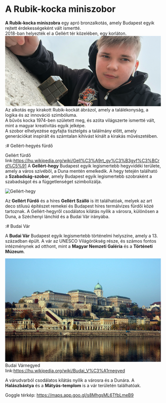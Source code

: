 # A Rubik-kocka miniszobor

**A Rubik-kocka miniszobra** egy apró bronzalkotás, amely Budapest egyik rejtett érdekességeként vált ismertté.  
2018-ban helyezték el a Gellért tér közelében, egy korláton.  
![rubik kocka](kepek/rubikkocka2.jpg)
Az alkotás egy kirakott Rubik-kockát ábrázol, amely a találékonyság, a logika és az innováció szimbóluma.  
A bűvös kocka 1974-ben született meg, és azóta világszerte ismertté vált, mint a magyar kreativitás egyik jelképe.  
A szobor elhelyezése egyfajta tisztelgés a találmány előtt, amely generációkat inspirált és számtalan kihívást kínált a kirakás művészetében.



:# Gellért-hegyés fürdő

Gellért fürdő link:https://hu.wikipedia.org/wiki/Gell%C3%A9rt_gy%C3%B3gyf%C3%BCrd%C5%91
A **Gellért-hegy** Budapest egyik legismertebb hegyvidéki területe, amely a város szívéből, a Duna mentén emelkedik. A hegy tetején található a **Szabadság-szobor**, amely Budapest egyik legismertebb szobraként a szabadságot és a függetlenséget szimbolizálja.

![Gellért-hegy](kepek/gellerthegyésfurdo.jpg)

Az **Gellért Fürdő** és a híres **Gellért Szálló** is itt találhatóak, melyek az art deco stílusú építészet remekei és Budapest híres termálvizes fürdői közé tartoznak. A Gellért-hegyről csodálatos kilátás nyílik a városra, különösen a Duna, a Széchenyi lánchíd és a Budai Vár irányába.



:# Budai Vár

A **Budai Vár** Budapest egyik legismertebb történelmi helyszíne, amely a 13. században épült. A vár az UNESCO Világörökség része, és számos fontos intézménynek ad otthont, mint a **Magyar Nemzeti Galéria** és a **Történeti Múzeum**.

![Budai Vár](kepek/budaivar.jpg)
Budai Várnegyed link:https://hu.wikipedia.org/wiki/Budai_V%C3%A1rnegyed

A várudvarból csodálatos kilátás nyílik a városra és a Dunára. A **Halászbástya** és a **Mátyás-templom** is a vár területén találhatóak.

Goggle térkép:
https://maps.app.goo.gl/s8MhgsML6TfbLmeB9



